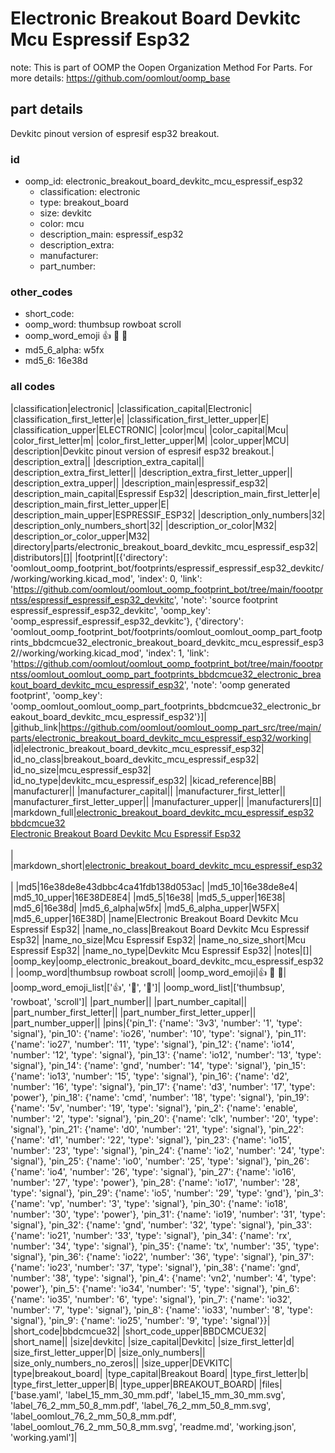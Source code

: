 # Electronic Breakout Board Devkitc Mcu Espressif Esp32  

note: This is part of OOMP the Oopen Organization Method For Parts. For more details: https://github.com/oomlout/oomp_base

##  part details



Devkitc pinout version of espresif esp32 breakout.

### id
* oomp_id: electronic_breakout_board_devkitc_mcu_espressif_esp32
  * classification: electronic
  * type: breakout_board
  * size: devkitc
  * color: mcu
  * description_main: espressif_esp32
  * description_extra: 
  * manufacturer: 
  * part_number: 

### other_codes
* short_code: 
* oomp_word: thumbsup rowboat scroll
* oomp_word_emoji :thumbsup: :rowboat: :scroll:
* md5_6_alpha: w5fx
* md5_6: 16e38d

### all codes 
|classification|electronic|
|classification_capital|Electronic|
|classification_first_letter|e|
|classification_first_letter_upper|E|
|classification_upper|ELECTRONIC|
|color|mcu|
|color_capital|Mcu|
|color_first_letter|m|
|color_first_letter_upper|M|
|color_upper|MCU|
|description|Devkitc pinout version of espresif esp32 breakout.|
|description_extra||
|description_extra_capital||
|description_extra_first_letter||
|description_extra_first_letter_upper||
|description_extra_upper||
|description_main|espressif_esp32|
|description_main_capital|Espressif Esp32|
|description_main_first_letter|e|
|description_main_first_letter_upper|E|
|description_main_upper|ESPRESSIF_ESP32|
|description_only_numbers|32|
|description_only_numbers_short|32|
|description_or_color|M32|
|description_or_color_upper|M32|
|directory|parts/electronic_breakout_board_devkitc_mcu_espressif_esp32|
|distributors|[]|
|footprint|[{'directory': 'oomlout_oomp_footprint_bot/footprints/espressif_espressif_esp32_devkitc//working/working.kicad_mod', 'index': 0, 'link': 'https://github.com/oomlout/oomlout_oomp_footprint_bot/tree/main/foootprntss/espressif_espressif_esp32_devkitc', 'note': 'source footprint espressif_espressif_esp32_devkitc', 'oomp_key': 'oomp_espressif_espressif_esp32_devkitc'}, {'directory': 'oomlout_oomp_footprint_bot/footprints/oomlout_oomlout_oomp_part_footprints_bbdcmcue32_electronic_breakout_board_devkitc_mcu_espressif_esp32//working/working.kicad_mod', 'index': 1, 'link': 'https://github.com/oomlout/oomlout_oomp_footprint_bot/tree/main/foootprntss/oomlout_oomlout_oomp_part_footprints_bbdcmcue32_electronic_breakout_board_devkitc_mcu_espressif_esp32', 'note': 'oomp generated footprint', 'oomp_key': 'oomp_oomlout_oomlout_oomp_part_footprints_bbdcmcue32_electronic_breakout_board_devkitc_mcu_espressif_esp32'}]|
|github_link|https://github.com/oomlout/oomlout_oomp_part_src/tree/main/parts/electronic_breakout_board_devkitc_mcu_espressif_esp32/working|
|id|electronic_breakout_board_devkitc_mcu_espressif_esp32|
|id_no_class|breakout_board_devkitc_mcu_espressif_esp32|
|id_no_size|mcu_espressif_esp32|
|id_no_type|devkitc_mcu_espressif_esp32|
|kicad_reference|BB|
|manufacturer||
|manufacturer_capital||
|manufacturer_first_letter||
|manufacturer_first_letter_upper||
|manufacturer_upper||
|manufacturers|[]|
|markdown_full|[electronic_breakout_board_devkitc_mcu_espressif_esp32](https://github.com/oomlout/oomlout_oomp_part_src/tree/main/parts/electronic_breakout_board_devkitc_mcu_espressif_esp32/working)<br>[bbdcmcue32](https://github.com/oomlout/oomlout_oomp_part_src/tree/main/parts/electronic_breakout_board_devkitc_mcu_espressif_esp32/working)<br>[Electronic Breakout Board Devkitc Mcu Espressif Esp32](https://github.com/oomlout/oomlout_oomp_part_src/tree/main/parts/electronic_breakout_board_devkitc_mcu_espressif_esp32/working)<br><br>|
|markdown_short|[electronic_breakout_board_devkitc_mcu_espressif_esp32](https://github.com/oomlout/oomlout_oomp_part_src/tree/main/parts/electronic_breakout_board_devkitc_mcu_espressif_esp32/working)<br><br>|
|md5|16e38de8e43dbbc4ca41fdb138d053ac|
|md5_10|16e38de8e4|
|md5_10_upper|16E38DE8E4|
|md5_5|16e38|
|md5_5_upper|16E38|
|md5_6|16e38d|
|md5_6_alpha|w5fx|
|md5_6_alpha_upper|W5FX|
|md5_6_upper|16E38D|
|name|Electronic Breakout Board Devkitc Mcu Espressif Esp32|
|name_no_class|Breakout Board Devkitc Mcu Espressif Esp32|
|name_no_size|Mcu Espressif Esp32|
|name_no_size_short|Mcu Espressif Esp32|
|name_no_type|Devkitc Mcu Espressif Esp32|
|notes|[]|
|oomp_key|oomp_electronic_breakout_board_devkitc_mcu_espressif_esp32|
|oomp_word|thumbsup rowboat scroll|
|oomp_word_emoji|:thumbsup: :rowboat: :scroll:|
|oomp_word_emoji_list|[':thumbsup:', ':rowboat:', ':scroll:']|
|oomp_word_list|['thumbsup', 'rowboat', 'scroll']|
|part_number||
|part_number_capital||
|part_number_first_letter||
|part_number_first_letter_upper||
|part_number_upper||
|pins|{'pin_1': {'name': '3v3', 'number': '1', 'type': 'signal'}, 'pin_10': {'name': 'io26', 'number': '10', 'type': 'signal'}, 'pin_11': {'name': 'io27', 'number': '11', 'type': 'signal'}, 'pin_12': {'name': 'io14', 'number': '12', 'type': 'signal'}, 'pin_13': {'name': 'io12', 'number': '13', 'type': 'signal'}, 'pin_14': {'name': 'gnd', 'number': '14', 'type': 'signal'}, 'pin_15': {'name': 'io13', 'number': '15', 'type': 'signal'}, 'pin_16': {'name': 'd2', 'number': '16', 'type': 'signal'}, 'pin_17': {'name': 'd3', 'number': '17', 'type': 'power'}, 'pin_18': {'name': 'cmd', 'number': '18', 'type': 'signal'}, 'pin_19': {'name': '5v', 'number': '19', 'type': 'signal'}, 'pin_2': {'name': 'enable', 'number': '2', 'type': 'signal'}, 'pin_20': {'name': 'clk', 'number': '20', 'type': 'signal'}, 'pin_21': {'name': 'd0', 'number': '21', 'type': 'signal'}, 'pin_22': {'name': 'd1', 'number': '22', 'type': 'signal'}, 'pin_23': {'name': 'io15', 'number': '23', 'type': 'signal'}, 'pin_24': {'name': 'io2', 'number': '24', 'type': 'signal'}, 'pin_25': {'name': 'io0', 'number': '25', 'type': 'signal'}, 'pin_26': {'name': 'io4', 'number': '26', 'type': 'signal'}, 'pin_27': {'name': 'io16', 'number': '27', 'type': 'power'}, 'pin_28': {'name': 'io17', 'number': '28', 'type': 'signal'}, 'pin_29': {'name': 'io5', 'number': '29', 'type': 'gnd'}, 'pin_3': {'name': 'vp', 'number': '3', 'type': 'signal'}, 'pin_30': {'name': 'io18', 'number': '30', 'type': 'power'}, 'pin_31': {'name': 'io19', 'number': '31', 'type': 'signal'}, 'pin_32': {'name': 'gnd', 'number': '32', 'type': 'signal'}, 'pin_33': {'name': 'io21', 'number': '33', 'type': 'signal'}, 'pin_34': {'name': 'rx', 'number': '34', 'type': 'signal'}, 'pin_35': {'name': 'tx', 'number': '35', 'type': 'signal'}, 'pin_36': {'name': 'io22', 'number': '36', 'type': 'signal'}, 'pin_37': {'name': 'io23', 'number': '37', 'type': 'signal'}, 'pin_38': {'name': 'gnd', 'number': '38', 'type': 'signal'}, 'pin_4': {'name': 'vn2', 'number': '4', 'type': 'power'}, 'pin_5': {'name': 'io34', 'number': '5', 'type': 'signal'}, 'pin_6': {'name': 'io35', 'number': '6', 'type': 'signal'}, 'pin_7': {'name': 'io32', 'number': '7', 'type': 'signal'}, 'pin_8': {'name': 'io33', 'number': '8', 'type': 'signal'}, 'pin_9': {'name': 'io25', 'number': '9', 'type': 'signal'}}|
|short_code|bbdcmcue32|
|short_code_upper|BBDCMCUE32|
|short_name||
|size|devkitc|
|size_capital|Devkitc|
|size_first_letter|d|
|size_first_letter_upper|D|
|size_only_numbers||
|size_only_numbers_no_zeros||
|size_upper|DEVKITC|
|type|breakout_board|
|type_capital|Breakout Board|
|type_first_letter|b|
|type_first_letter_upper|B|
|type_upper|BREAKOUT_BOARD|
|files|['base.yaml', 'label_15_mm_30_mm.pdf', 'label_15_mm_30_mm.svg', 'label_76_2_mm_50_8_mm.pdf', 'label_76_2_mm_50_8_mm.svg', 'label_oomlout_76_2_mm_50_8_mm.pdf', 'label_oomlout_76_2_mm_50_8_mm.svg', 'readme.md', 'working.json', 'working.yaml']|
